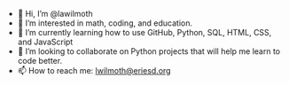 - 👋 Hi, I’m @lawilmoth
- 👀 I’m interested in math, coding, and education.
- 🌱 I’m currently learning how to use GitHub, Python, SQL, HTML, CSS, and JavaScript
- 💞️ I’m looking to collaborate on Python projects that will help me learn to code better.
- 📫 How to reach me: lwilmoth@eriesd.org

<!---
lawilmoth/lawilmoth is a ✨ special ✨ repository because its `README.md` (this file) appears on your GitHub profile.
You can click the Preview link to take a look at your changes.
--->
